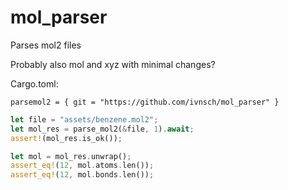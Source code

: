 # mol_parser

Parses mol2 files

Probably also mol and xyz with minimal changes?

Cargo.toml:

```
parsemol2 = { git = "https://github.com/ivnsch/mol_parser" }
```

```rust
let file = "assets/benzene.mol2";
let mol_res = parse_mol2(&file, 1).await;
assert!(mol_res.is_ok());

let mol = mol_res.unwrap();
assert_eq!(12, mol.atoms.len());
assert_eq!(12, mol.bonds.len());
```
